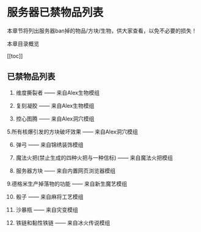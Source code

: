 # 服务器已禁物品列表

本章节将列出服务器ban掉的物品/方块/生物，供大家查看，以免不必要的损失！

本章目录概览

[[toc]]

## 已禁物品列表

1. 维度撕裂者 —— 来自Alex生物模组

2. 复刻凝胶 —— 来自Alex生物模组

4. 控心图腾 —— 来自Alex洞穴模组

5.所有核爆引发的方块破坏效果 —— 来自Alex洞穴模组

6. 弹弓 —— 来自锦绣装饰模组

7. 魔法火把(禁止生成的四种火把与一种信标) —— 来自魔法火把模组

8. 服务器方块 —— 来自内置网页浏览器模组

9.德格米生产掉落物的功能 —— 来自新生魔艺模组

10. 骰子 —— 来自麻将工艺模组

11. 沙暴瓶 —— 来自灾变模组

12. 铁链和黏性铁链 —— 来自冰火传说模组
